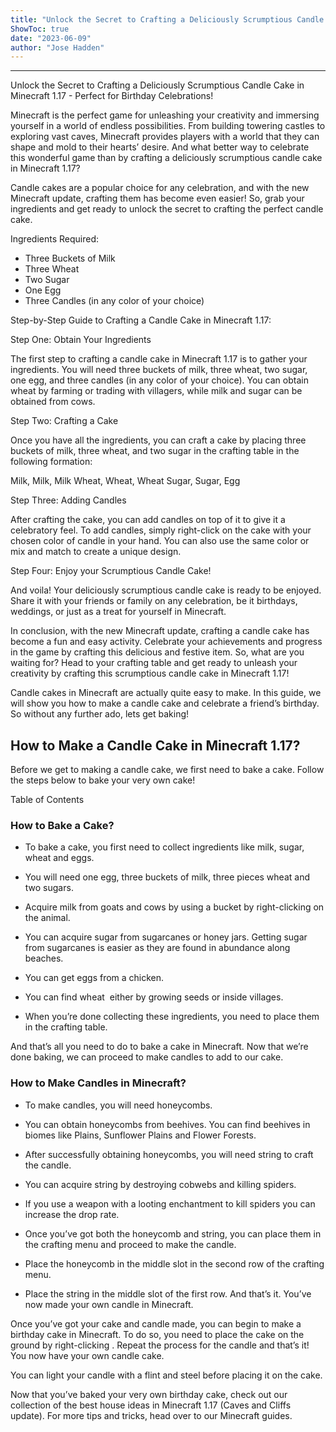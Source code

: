 ```yaml
---
title: "Unlock the Secret to Crafting a Deliciously Scrumptious Candle Cake in Minecraft 1.17 - Perfect for Birthday Celebrations!"
ShowToc: true 
date: "2023-06-09"
author: "Jose Hadden"
---
```

*****
Unlock the Secret to Crafting a Deliciously Scrumptious Candle Cake in Minecraft 1.17 - Perfect for Birthday Celebrations!

Minecraft is the perfect game for unleashing your creativity and immersing yourself in a world of endless possibilities. From building towering castles to exploring vast caves, Minecraft provides players with a world that they can shape and mold to their hearts’ desire. And what better way to celebrate this wonderful game than by crafting a deliciously scrumptious candle cake in Minecraft 1.17?

Candle cakes are a popular choice for any celebration, and with the new Minecraft update, crafting them has become even easier! So, grab your ingredients and get ready to unlock the secret to crafting the perfect candle cake.

Ingredients Required:

- Three Buckets of Milk
- Three Wheat
- Two Sugar
- One Egg
- Three Candles (in any color of your choice)

Step-by-Step Guide to Crafting a Candle Cake in Minecraft 1.17:

Step One: Obtain Your Ingredients

The first step to crafting a candle cake in Minecraft 1.17 is to gather your ingredients. You will need three buckets of milk, three wheat, two sugar, one egg, and three candles (in any color of your choice). You can obtain wheat by farming or trading with villagers, while milk and sugar can be obtained from cows.

Step Two: Crafting a Cake

Once you have all the ingredients, you can craft a cake by placing three buckets of milk, three wheat, and two sugar in the crafting table in the following formation:  

Milk, Milk, Milk
Wheat, Wheat, Wheat
Sugar, Sugar, Egg

Step Three: Adding Candles

After crafting the cake, you can add candles on top of it to give it a celebratory feel. To add candles, simply right-click on the cake with your chosen color of candle in your hand. You can also use the same color or mix and match to create a unique design.

Step Four: Enjoy your Scrumptious Candle Cake!

And voila! Your deliciously scrumptious candle cake is ready to be enjoyed. Share it with your friends or family on any celebration, be it birthdays, weddings, or just as a treat for yourself in Minecraft.

In conclusion, with the new Minecraft update, crafting a candle cake has become a fun and easy activity. Celebrate your achievements and progress in the game by crafting this delicious and festive item. So, what are you waiting for? Head to your crafting table and get ready to unleash your creativity by crafting this scrumptious candle cake in Minecraft 1.17!


Candle cakes in Minecraft are actually quite easy to make. In this guide, we will show you how to make a candle cake and celebrate a friend’s birthday. So without any further ado, lets get baking!
 
## How to Make a Candle Cake in Minecraft 1.17?
 
Before we get to making a candle cake, we first need to bake a cake. Follow the steps below to bake your very own cake!
 
Table of Contents
 
### How to Bake a Cake?
 
- To bake a cake, you first need to collect ingredients like milk, sugar, wheat and eggs.
 - You will need one egg, three buckets of milk, three pieces wheat and two sugars.
 - Acquire milk from goats and cows by using a bucket by right-clicking on the animal.
 - You can acquire sugar from sugarcanes or honey jars. Getting sugar from sugarcanes is easier as they are found in abundance along beaches.

 

 
- You can get eggs from a chicken.

 
- You can find wheat  either by growing seeds or inside villages.
 - When you’re done collecting these ingredients, you need to place them in the crafting table.

 
And that’s all you need to do to bake a cake in Minecraft. Now that we’re done baking, we can proceed to make candles to add to our cake.
 
### How to Make Candles in Minecraft?
 
- To make candles, you will need honeycombs.
 - You can obtain honeycombs from beehives. You can find beehives in biomes like Plains, Sunflower Plains and Flower Forests.
 - After successfully obtaining honeycombs, you will need string to craft the candle.
 - You can acquire string by destroying cobwebs and killing spiders.
 - If you use a weapon with a looting enchantment to kill spiders you can increase the drop rate.
 - Once you’ve got both the honeycomb and string, you can place them in the crafting menu and proceed to make the candle.

 
- Place the honeycomb in the middle slot in the second row of the crafting menu.
 - Place the string in the middle slot of the first row. And that’s it. You’ve now made your own candle in Minecraft.

 
Once you’ve got your cake and candle made, you can begin to make a birthday cake in Minecraft. To do so, you need to place the cake on the ground by right-clicking . Repeat the process for the candle and that’s it! You now have your own candle cake.
 
You can light your candle with a flint and steel before placing it on the cake.
 
Now that you’ve baked your very own birthday cake, check out our collection of the best house ideas in Minecraft 1.17 (Caves and Cliffs update). For more tips and tricks, head over to our Minecraft guides.




